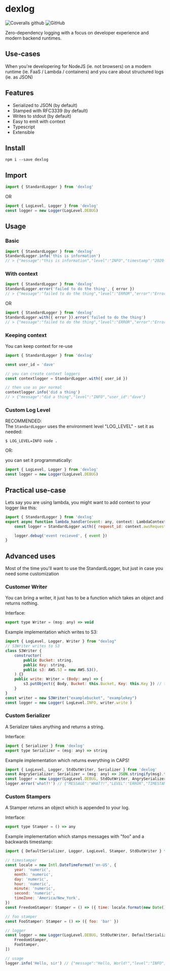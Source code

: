 # dexlog

![Coveralls github](https://img.shields.io/coveralls/github/pwmcintyre/dexlog)
![GitHub](https://img.shields.io/github/license/pwmcintyre/dexlog)

Zero-dependency logging with a focus on developer experience and modern backend runtimes.

## Use-cases

When you're developering for NodeJS (ie. not browsers) on a modern runtime (ie. FaaS / Lambda / containers) and you care about structured logs (ie. as JSON)

## Features

-   Serialized to JSON (by default)
-   Stamped with RFC3339 (by default)
-   Writes to stdout (by default)
-   Easy to emit with context
-   Typescript
-   Extensible

## Install

```shell
npm i --save dexlog
```

## Import

```js
import { StandardLogger } from 'dexlog'
```

OR

```js
import { LogLevel, Logger } from 'dexlog'
const logger = new Logger(LogLevel.DEBUG)
```

## Usage

### Basic

```js
import { StandardLogger } from 'dexlog'
StandardLogger.info('this is information')
// > {"message":"this is information","level":"INFO","timestamp":"2020-06-23T06:46:11.799Z"}
```

### With context

```js
import { StandardLogger } from 'dexlog'
StandardLogger.error('failed to do the thing', { error })
// > {"message":"failed to do the thing","level":"ERROR","error":"Error: foo","timestamp":"2020-06-23T06:46:11.799Z"}
```

OR

```js
import { StandardLogger } from 'dexlog'
StandardLogger.with({ error }).error('failed to do the thing')
// > {"message":"failed to do the thing","level":"ERROR","error":"Error: foo","timestamp":"2020-06-23T06:46:11.799Z"}
```

### Keeping context

You can keep context for re-use

```js
import { StandardLogger } from 'dexlog'

const user_id = 'dave'

// you can create context loggers
const contextlogger = StandardLogger.with({ user_id })

// then use as per normal
contextlogger.info('did a thing')
// > {"message":"did a thing","level":"INFO","user_id":"dave"}
```

### Custom Log Level

RECOMMENDED:  
The `StandardLogger` uses the environment level "LOG_LEVEL" - set it as needed:

```shell
$ LOG_LEVEL=INFO node .
```

OR:

you can set it programmatically:

```js
import { LogLevel, Logger } from 'dexlog'
const logger = new Logger(LogLevel.DEBUG)
```

## Practical use-case

Lets say you are using lambda, you might want to add context to your logger like this:

```js
import { StandardLogger } from 'dexlog'
export async function lambda_handler(event: any, context: LambdaContext): Promise<any> {
    const logger = StandardLogger.with({ request_id: context.awsRequestId })

    logger.debug('event recieved', { event })
}
```

## Advanced uses

Most of the time you'll want to use the StandardLogger, but just in case you need some customization

### Customer Writer

You can bring a writer, it just has to be a function which takes an object and returns nothing.

Interface:

```js
export type Writer = (msg: any) => void
```

Example implementation which writes to S3:

```js
import { LogLevel, Logger, Writer } from "dexlog"
// S3Writer writes to S3
class S3Writer {
    constructor(
        public Bucket: string,
        public Key: string,
        public s3: AWS.S3 = new AWS.S3(),
    ) {}
    public write: Writer = (Body: any) => {
        s3.putObject({ Body, Bucket: this.Bucket, Key: this.Key }) // this is an async function, don't actually do this
    }
}
const writer = new S3Writer("examplebucket", "examplekey")
const logger = new Logger( LogLevel.INFO, writer.write )
```

### Custom Serializer

A Serializer takes anything and returns a string.

Interface:

```js
import { Serializer } from 'dexlog'
export type Serializer = (msg: any) => string
```

Example implementation which returns everything in CAPS!

```js
import { LogLevel, Logger, StdOutWriter, Serializer } from 'dexlog'
const AngrySerializer: Serializer = (msg: any) => JSON.stringify(msg).toUpperCase()
const logger = new Logger(LogLevel.DEBUG, StdOutWriter, AngrySerializer)
logger.error('what?!') // {"MESSAGE":"WHAT?!","LEVEL":"ERROR","TIMESTAMP":"2020-06-23T10:02:03.765Z"}
```

### Custom Stampers

A Stamper returns an object which is appended to your log.

Interface:

```js
export type Stamper = () => any
```

Example implementation which stamps messages with "foo" and a backwards timestamp:

```js
import { DefaultSerializer, Logger, LogLevel, Stamper, StdOutWriter } from 'dexlog'

// timestamper
const locale = new Intl.DateTimeFormat('en-US', {
    year: 'numeric',
    month: 'numeric',
    day: 'numeric',
    hour: 'numeric',
    minute: 'numeric',
    second: 'numeric',
    timeZone: 'America/New_York',
})
const FreedomStamper: Stamper = () => ({ time: locale.format(new Date()) })

// foo stamper
const FooStamper: Stamper = () => ({ foo: 'bar' })

// logger
const logger = new Logger(LogLevel.DEBUG, StdOutWriter, DefaultSerializer, [
    FreedomStamper,
    FooStamper,
])

// usage
logger.info('Hello, sir') // {"message":"Hello, World!","level":"INFO","time":"6/23/2020","foo":"bar"}
```
